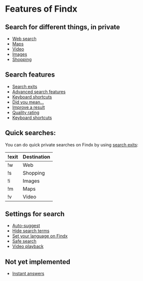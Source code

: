 # Features of Findx 
  
## Search for different things, in private
- [Web search](/en/websearch)
- [Maps](/en/maps)
- [Video](/en/features/video)
- [Images](/en/features/images)
- [Shopping](/en/features/shopping)  

## Search features  
- [Search exits](/en/search-exits)
- [Advanced search features](/en/features/advanced-search)
- [Keyboard shortcuts](/en/features/keyboard-shortcuts)
- [Did you mean...](/en/features/did-you-mean)   
- [Improve a result](/en/improvesearch/improve-result)
- [Quality rating](/en/improvesearch/rate-result)
- [Keyboard shortcuts](/en/features/keyboard-shortcuts)

## Quick searches:
You can do quick private searches on Findx by using [search exits](/en/search-exits):

| !exit | Destination |
| ------------- | ------------- | 
| !w  | Web | 
| !s  | Shopping | 
| !i  | Images | 
| !m  | Maps | 
| !v  | Video |

## Settings for search
- [Auto-suggest](/en/settings/auto-suggest)
- [Hide search terms](/en/settings/hide-search-terms)
- [Set your language on Findx](/en/settings/languagedetection)  
- [Safe search](/en/settings/safesearch)
- [Video playback](/en/settings/video-playback)

## Not yet implemented
- [Instant answers](/en/settings/instant-answer)
